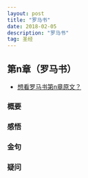 ```yaml
---
layout: post
title: "罗马书"
date: 2018-02-05
description: "罗马书"
tag: 圣经 
---   
```


## 第n章（罗马书）          

* [想看罗马书第n章原文？](#yuan-wen-zai-na-li-n)  

### 概要

### 感悟
                                               
### 金句

### 疑问
